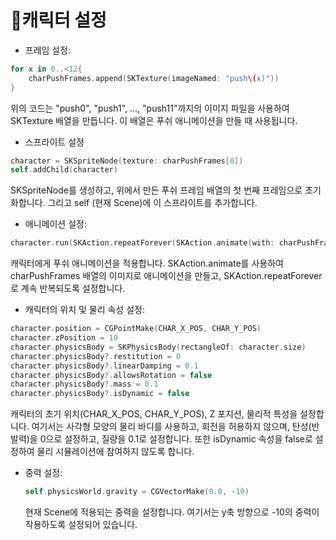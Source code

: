  # 📍캐릭터 설정
- 프레임 설정:
```swift
for x in 0..<12{
    charPushFrames.append(SKTexture(imageNamed: "push\(x)"))
}
```
위의 코드는 "push0", "push1", ..., "push11"까지의 이미지 파일을 사용하여 SKTexture 배열을 만듭니다. 이 배열은 푸쉬 애니메이션을 만들 때 사용됩니다.

- 스프라이트 설정
```swift
character = SKSpriteNode(texture: charPushFrames[0])
self.addChild(character)
```
SKSpriteNode를 생성하고, 위에서 만든 푸쉬 프레임 배열의 첫 번째 프레임으로 초기화합니다. 그리고 self (현재 Scene)에 이 스프라이트를 추가합니다.

- 애니메이션 설정:
 ```swift
character.run(SKAction.repeatForever(SKAction.animate(with: charPushFrames, timePerFrame: 0.1)))
```
캐릭터에게 푸쉬 애니메이션을 적용합니다. SKAction.animate를 사용하여 charPushFrames 배열의 이미지로 애니메이션을 만들고, SKAction.repeatForever로 계속 반복되도록 설정합니다.

- 캐릭터의 위치 및 물리 속성 설정:
```swift
character.position = CGPointMake(CHAR_X_POS, CHAR_Y_POS)
character.zPosition = 10
character.physicsBody = SKPhysicsBody(rectangleOf: character.size)
character.physicsBody?.restitution = 0
character.physicsBody?.linearDamping = 0.1
character.physicsBody?.allowsRotation = false
character.physicsBody?.mass = 0.1
character.physicsBody?.isDynamic = false
```
캐릭터의 초기 위치(CHAR_X_POS, CHAR_Y_POS), Z 포지션, 물리적 특성을 설정합니다. 여기서는 사각형 모양의 물리 바디를 사용하고, 회전을 허용하지 않으며, 탄성(반발력)을 0으로 설정하고, 질량을 0.1로 설정합니다. 또한 isDynamic 속성을 false로 설정하여 물리 시뮬레이션에 참여하지 않도록 합니다.

- 중력 설정:
  ```swift
  self.physicsWorld.gravity = CGVectorMake(0.0, -10)
  ```
  현재 Scene에 적용되는 중력을 설정합니다. 여기서는 y축 방향으로 -10의 중력이 작용하도록 설정되어 있습니다.
